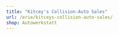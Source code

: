 ```yaml
---
title: "Kitcey's Collision-Auto Sales"
url: /erie/kitceys-collision-auto-sales/
shop: Autowerkstatt
---
```

